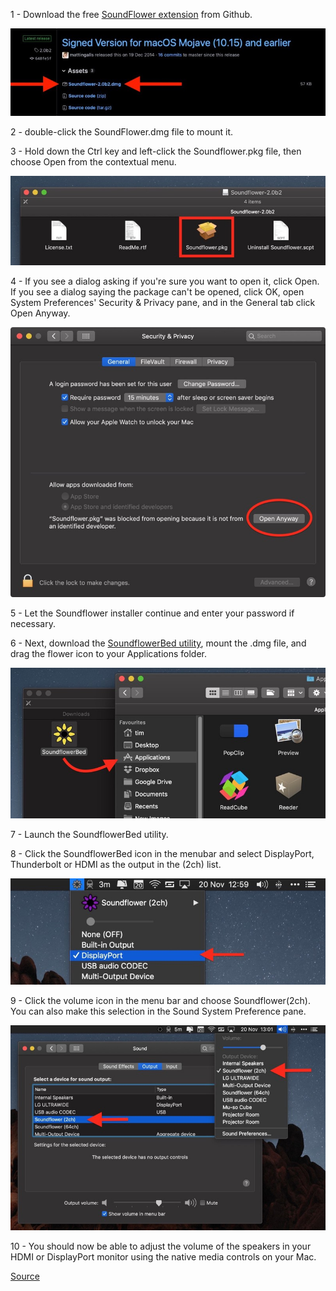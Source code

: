  1 - Download the free [SoundFlower extension](dmg/enable-volume-control-of-external-monitor-speakers/Soundflower-2.0b2.dmg) from Github.

![](docs/image/enable-volume-control-of-external-monitor-speakers0.jpg)

 2 - double-click the SoundFlower.dmg file to mount it.
 
 3 - Hold down the Ctrl key and left-click the Soundflower.pkg file, then choose Open from the contextual menu.
 
 ![](docs/image/enable-volume-control-of-external-monitor-speakers1.jpg)

 4 - If you see a dialog asking if you're sure you want to open it, click Open. If you see a dialog saying the package can't be opened, click OK, open System Preferences' Security & Privacy pane, and in the General tab click Open Anyway.

 ![](docs/image/enable-mac-volume-control-of-monitor-speakers-3.jpg)

 5 - Let the Soundflower installer continue and enter your password if necessary.
 
 6 - Next, download the [SoundflowerBed utility](dmg/enable-volume-control-of-external-monitor-speakers/SoundflowerBed-2.0.0-release.dmg), mount the .dmg file, and drag the flower icon to your Applications folder.

![](docs/image/enable-volume-control-of-external-monitor-speakers3.jpg)

 7 - Launch the SoundflowerBed utility.
 
 8 - Click the SoundflowerBed icon in the menubar and select DisplayPort, Thunderbolt or HDMI as the output in the (2ch) list.
 
 ![](docs/image/enable-mac-volume-control-of-external-monitor-speakers04.jpg)

 9 - Click the volume icon in the menu bar and choose Soundflower(2ch). You can also make this selection in the Sound System Preference pane.

![](docs/image/enable-mac-volume-control-of-external-monitor-speakers5.jpg)

 10 - You should now be able to adjust the volume of the speakers in your HDMI or DisplayPort monitor using the native media controls on your Mac.

[Source](https://www.macrumors.com/how-to/use-mac-volume-keys-adjust-monitor-audio/)
